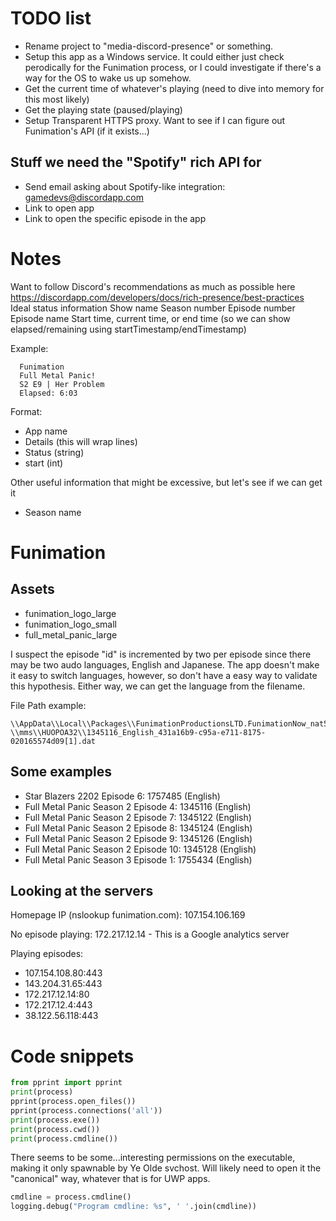 # TODO list
* Rename project to "media-discord-presence" or something.
* Setup this app as a Windows service. It could either just check perodically for the Funimation process,
      or I could investigate if there's a way for the OS to wake us up somehow.
* Get the current time of whatever's playing (need to dive into memory for this most likely)
* Get the playing state (paused/playing)
* Setup Transparent HTTPS proxy. Want to see if I can figure out Funimation's API (if it exists...)

## Stuff we need the "Spotify" rich API for
* Send email asking about Spotify-like integration: gamedevs@discordapp.com
* Link to open app
* Link to open the specific episode in the app


# Notes
Want to follow Discord's recommendations as much as possible here
https://discordapp.com/developers/docs/rich-presence/best-practices
Ideal status information
  Show name
  Season number
  Episode number
  Episode name
  Start time, current time, or end time (so we can show elapsed/remaining using startTimestamp/endTimestamp) 

Example:
```
  Funimation
  Full Metal Panic!
  S2 E9 | Her Problem
  Elapsed: 6:03
```

Format:
* App name
* Details (this will wrap lines)
* Status (string)
* start (int)

Other useful information that might be excessive, but let's see if we can get it
* Season name


# Funimation

## Assets
* funimation_logo_large
* funimation_logo_small
* full_metal_panic_large

I suspect the episode "id" is incremented by two per episode since there may be two audo languages, English and Japanese.
The app doesn't make it easy to switch languages, however, so don't have a easy way to validate this hypothesis.
Either way, we can get the language from the filename.

File Path example:
```
\\AppData\\Local\\Packages\\FunimationProductionsLTD.FunimationNow_nat5s4eq2a0cr\\AC\\INetHistory
\\mms\\HUOPOA32\\1345116_English_431a16b9-c95a-e711-8175-020165574d09[1].dat
```

## Some examples
* Star Blazers 2202 Episode 6: 1757485 (English)
* Full Metal Panic Season 2 Episode 4: 1345116 (English)
* Full Metal Panic Season 2 Episode 7: 1345122 (English)
* Full Metal Panic Season 2 Episode 8: 1345124 (English)
* Full Metal Panic Season 2 Episode 9: 1345126 (English)
* Full Metal Panic Season 2 Episode 10: 1345128 (English)
* Full Metal Panic Season 3 Episode 1: 1755434 (English)

## Looking at the servers
Homepage IP (nslookup funimation.com): 107.154.106.169

No episode playing:
  172.217.12.14 - This is a Google analytics server

Playing episodes:
*  107.154.108.80:443
*  143.204.31.65:443
*  172.217.12.14:80
*  172.217.12.4:443
*  38.122.56.118:443

# Code snippets

```python
from pprint import pprint
print(process)
pprint(process.open_files())
pprint(process.connections('all'))
print(process.exe())
print(process.cwd())
print(process.cmdline())
```

There seems to be some...interesting permissions on the executable,
making it only spawnable by Ye Olde svchost. Will likely need to
open it the "canonical" way, whatever that is for UWP apps.

```python
cmdline = process.cmdline()
logging.debug("Program cmdline: %s", ' '.join(cmdline))
```

